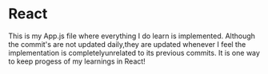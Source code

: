 # React

This is my App.js file where everything I do learn is implemented.
Although the commit's are not updated daily,they are updated whenever I feel the implementation is completelyunrelated to its previous commits.
It is one way to keep progess of my learnings in React!
